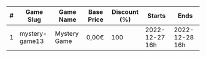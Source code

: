 |#|Game Slug|Game Name|Base Price|Discount (%)|Starts|Ends|
|---|---|---|---|---|---|---|
|1|mystery-game13|Mystery Game|0,00€|100|2022-12-27 16h|2022-12-28 16h|
